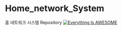 # Home_network_System
홈 네트워크 시스템 Repository
[![Everything Is AWESOME](http://img.youtube.com/vi/StTqXEQ2l-Y/0.jpg)](https://www.youtube.com/watch?v=StTqXEQ2l-Y "Everything Is AWESOME")

